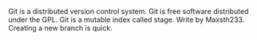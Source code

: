 Git is a distributed version control system.
Git is free software distributed under the GPL.
Git is a mutable index called stage.
Write by Maxsth233.
Creating a new branch is quick.
